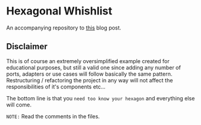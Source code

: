 # Hexagonal Whishlist

An accompanying repository to [this]() blog post.

## Disclaimer

This is of course an extremely oversimplified example created for educational purposes, but still a valid one
since adding any number of ports, adapters or use cases will follow basically the same pattern.
Restructuring / refactoring the project in any way will not affect the responsibilities of it's components etc...

The bottom line is that you `need too know your hexagon` and everything else will come.

`NOTE:` Read the comments in the files.
